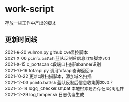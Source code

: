 # work-script
存放一些工作中产出的脚本

## 更新时间线

2021-6-20 vulmon.py github cve监控脚本  
2021-9-08 pcinfo.bat\sh 蓝队反制后信息收集脚本v0.1  
2021-9-15 c_portscan c段端口扫描和banner识别  
2021-10-19 fofaapi.py 调用fofaapi查询返回ip  
2021-10-22 更新c段扫描脚本，添加域名扫描  
2021-12-03 pcinfo.bat\sh 蓝队反制后信息收集脚本v0.2  
2021-12-14 log4j_checker.sh\bat 本地检索是否存在log4j组件  
2021-12-29 log_tamper.sh 日志伪造生成  
